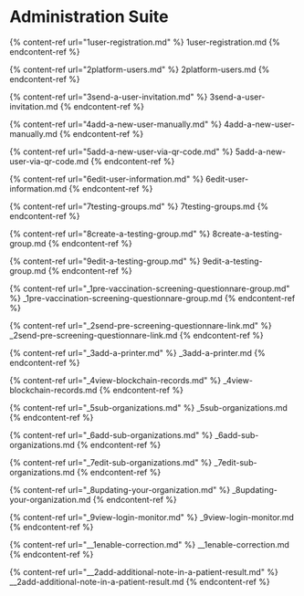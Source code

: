 # Administration Suite

{% content-ref url="1user-registration.md" %} 1user-registration.md {% endcontent-ref %}

{% content-ref url="2platform-users.md" %} 2platform-users.md {% endcontent-ref %}

{% content-ref url="3send-a-user-invitation.md" %} 3send-a-user-invitation.md {% endcontent-ref %}

{% content-ref url="4add-a-new-user-manually.md" %} 4add-a-new-user-manually.md {% endcontent-ref %}

{% content-ref url="5add-a-new-user-via-qr-code.md" %} 5add-a-new-user-via-qr-code.md {% endcontent-ref %}

{% content-ref url="6edit-user-information.md" %} 6edit-user-information.md {% endcontent-ref %}

{% content-ref url="7testing-groups.md" %} 7testing-groups.md {% endcontent-ref %}

{% content-ref url="8create-a-testing-group.md" %} 8create-a-testing-group.md {% endcontent-ref %}

{% content-ref url="9edit-a-testing-group.md" %} 9edit-a-testing-group.md {% endcontent-ref %}

{% content-ref url="_1pre-vaccination-screening-questionnare-group.md" %} _1pre-vaccination-screening-questionnare-group.md {% endcontent-ref %}

{% content-ref url="_2send-pre-screening-questionnare-link.md" %} _2send-pre-screening-questionnare-link.md {% endcontent-ref %}

{% content-ref url="_3add-a-printer.md" %} _3add-a-printer.md {% endcontent-ref %}

{% content-ref url="_4view-blockchain-records.md" %} _4view-blockchain-records.md {% endcontent-ref %}

{% content-ref url="_5sub-organizations.md" %} _5sub-organizations.md {% endcontent-ref %}

{% content-ref url="_6add-sub-organizations.md" %} _6add-sub-organizations.md {% endcontent-ref %}

{% content-ref url="_7edit-sub-organizations.md" %} _7edit-sub-organizations.md {% endcontent-ref %}

{% content-ref url="_8updating-your-organization.md" %} _8updating-your-organization.md {% endcontent-ref %}

{% content-ref url="_9view-login-monitor.md" %} _9view-login-monitor.md {% endcontent-ref %}

{% content-ref url="__1enable-correction.md" %} __1enable-correction.md {% endcontent-ref %}

{% content-ref url="__2add-additional-note-in-a-patient-result.md" %} __2add-additional-note-in-a-patient-result.md {% endcontent-ref %}


